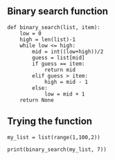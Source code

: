 ## Binary search function

```
def binary_search(list, item):
    low = 0
    high = len(list)-1
    while low <= high:
        mid = int((low+high))/2
        guess = list[mid]
        if guess == item:
            return mid
        elif guess > item:
            high = mid - 1
        else:
            low = mid + 1
    return None
  ```
## Trying the function
```
my_list = list(range(1,100,2))
    
print(binary_search(my_list, 7))
```
